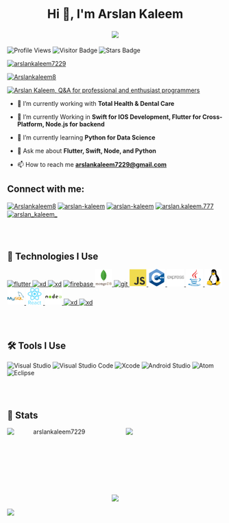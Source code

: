 <h1 align="center">Hi 👋, I'm Arslan Kaleem</h1>
<h3 align="center">
  <a href="https://git.io/typing-svg">
    <img src="https://readme-typing-svg.herokuapp.com/?lines=Software%20Engineer...;Flutter%20Developer...;IOS%20(Swift)%20Developer...;&center=true&size=24">
  </a>
</h3>

<p align="left"> 
<img src="https://komarev.com/ghpvc/?username=arslankaleem7229&label=Profile%20views&color=0e75b6&style=flat" alt="Profile Views" /> 
<img src="https://visitor-badge.laobi.icu/badge?page_id=arslankaleem7229" alt="Visitor Badge" /> 
<img src="https://img.shields.io/github/stars/arslankaleem7229" alt="Stars Badge"/>
</p>

<p align="left"> <a href="https://github.com/ryo-ma/github-profile-trophy" > <img src="https://github-profile-trophy.vercel.app/?username=arslankaleem7229" alt="arslankaleem7229" /></a> </p>

<p align="left"> <a href="https://twitter.com/Arslankaleem8" target="blank" > <img src="https://img.shields.io/twitter/follow/Arslankaleem8?logo=twitter&style=for-the-badge" alt="Arslankaleem8" /> </a> </p>

<a href="https://stackoverflow.com/users/15023395/arslan-kaleem"> <img src="https://github-readme-stackoverflow.vercel.app/?userID=15023395&layout=compact&theme=dark" alt="Arslan Kaleem, Q&amp;A for professional and enthusiast programmers" title="Arslan Kaleem, Q&amp;A for professional and enthusiast programmers" /> </a>

- 🔭 I’m currently working with **Total Health & Dental Care**

- 🌱 I’m currently Working in **Swift for IOS Development, Flutter for Cross-Platform, Node.js for backend**

- 🌱 I’m currently learning **Python for Data Science**

- 💬 Ask me about **Flutter, Swift, Node, and Python**

- 📫 How to reach me **arslankaleem7229@gmail.com**

<h2 align="left">Connect with me:</h2>

<p align="left"> 
  
  <a href="https://twitter.com/Arslankaleem8" target="blank" ><img align="center" src="https://raw.githubusercontent.com/rahuldkjain/github-profile-readme-generator/master/src/images/icons/Social/twitter.svg" alt="Arslankaleem8" height="30" width="40" /></a>
  <a href="https://www.linkedin.com/in/arslan-kaleem/" target="blank" > <img align="center" src="https://raw.githubusercontent.com/rahuldkjain/github-profile-readme-generator/master/src/images/icons/Social/linked-in-alt.svg" alt="arslan-kaleem" height="30" width="40" /></a>
  <a href="https://stackoverflow.com/users/15023395/arslan-kaleem" target="blank" > <img align="center" src="https://raw.githubusercontent.com/rahuldkjain/github-profile-readme-generator/master/src/images/icons/Social/stack-overflow.svg" alt="arslan-kaleem" height="30" width="40" /></a>
  <a href="https://www.facebook.com/arslan.kaleem.777/" target="blank" > <img align="center" src="https://raw.githubusercontent.com/rahuldkjain/github-profile-readme-generator/master/src/images/icons/Social/facebook.svg" alt="arslan.kaleem.777" height="30" width="40" /></a>
  <a href="https://www.instagram.com/arslan_kaleem_/" target="blank" > <img align="center" src="https://raw.githubusercontent.com/rahuldkjain/github-profile-readme-generator/master/src/images/icons/Social/instagram.svg" alt="arslan_kaleem_" height="30" width="40" /></a>

</p>

<br><br>

<h2>🚀 Technologies I Use</h2>
<a href="https://flutter.dev" target="_blank" rel="noreferrer"> <img src="https://www.vectorlogo.zone/logos/flutterio/flutterio-icon.svg" alt="flutter" width="40" height="40" /> </a>
<a href="https://developer.apple.com/swift/" target="\_blank" rel="noreferrer"> <img src="https://images.squarespace-cdn.com/content/v1/558def25e4b0fc259f066636/1533603278905-AVZ8RD2X0YCPY0N3VGRZ/Swift_logo.png?format=2500w" alt="xd" width="40" height="40" /> </a>
<a href="https://laravel.com/" target="\_blank" rel="noreferrer"> <img src="https://laravel.com/img/logomark.min.svg" alt="xd" width="40" height="40" /></a>
<a href="https://firebase.google.com/" target="_blank" rel="noreferrer"> <img src="https://www.vectorlogo.zone/logos/firebase/firebase-icon.svg" alt="firebase" width="40" height="40" /> </a>
<a href="https://www.mongodb.com/" target="_blank" rel="noreferrer"> <img src="https://raw.githubusercontent.com/devicons/devicon/master/icons/mongodb/mongodb-original-wordmark.svg" alt="mongodb" width="40" height="40" /> </a>
<a href="https://git-scm.com/" target="_blank" rel="noreferrer"> <img src="https://www.vectorlogo.zone/logos/git-scm/git-scm-icon.svg" alt="git" width="40" height="40" /> </a>
<a href="https://developer.mozilla.org/en-US/docs/Web/JavaScript" target="_blank" rel="noreferrer" > <img src="https://raw.githubusercontent.com/devicons/devicon/master/icons/javascript/javascript-original.svg" alt="javascript" width="40" height="40" /> </a>
<a href="https://www.w3schools.com/cpp/" target="_blank" rel="noreferrer"> <img src="https://raw.githubusercontent.com/devicons/devicon/master/icons/cplusplus/cplusplus-original.svg" alt="cplusplus" width="40" height="40" /> </a>
<a href="https://expressjs.com" target="_blank" rel="noreferrer"> <img src="https://raw.githubusercontent.com/devicons/devicon/master/icons/express/express-original-wordmark.svg" alt="express" width="40" height="40" /> </a>
<a href="https://www.java.com" target="_blank" rel="noreferrer"> <img src="https://raw.githubusercontent.com/devicons/devicon/master/icons/java/java-original.svg" alt="java" width="40" height="40" /> </a>
<a href="https://www.linux.org/" target="_blank" rel="noreferrer"> <img src="https://raw.githubusercontent.com/devicons/devicon/master/icons/linux/linux-original.svg" alt="linux" width="40" height="40" /> </a>
<a href="https://www.mysql.com/" target="_blank" rel="noreferrer"> <img src="https://raw.githubusercontent.com/devicons/devicon/master/icons/mysql/mysql-original-wordmark.svg" alt="mysql" width="40" height="40" /> </a>
<a href="https://reactjs.org/" target="_blank" rel="noreferrer"> <img src="https://raw.githubusercontent.com/devicons/devicon/master/icons/react/react-original-wordmark.svg" alt="react" width="40" height="40" /> </a>
<a href="https://nodejs.org" target="_blank" rel="noreferrer"> <img src="https://raw.githubusercontent.com/devicons/devicon/master/icons/nodejs/nodejs-original-wordmark.svg" alt="nodejs" width="40" height="40" /> </a>
<a href="https://vuejs.org/" target="\_blank" rel="noreferrer"> <img src="https://www.vectorlogo.zone/logos/vuejs/vuejs-icon.svg" alt="xd" width="40" height="40" /> </a>
<a href="https://www.electronjs.org/" target="\_blank" rel="noreferrer"> <img src="https://upload.wikimedia.org/wikipedia/commons/9/91/Electron_Software_Framework_Logo.svg" alt="xd" width="40" height="40" /> </a>

<br><br>

<h2>🛠️ Tools I Use</h2>

![Visual Studio](https://img.shields.io/badge/Visual%20Studio-5C2D91.svg?style=for-the-badge&logo=visual-studio&logoColor=white)
![Visual Studio Code](https://img.shields.io/badge/Visual%20Studio%20Code-0078d7.svg?style=for-the-badge&logo=visual-studio-code&logoColor=white)
![Xcode](https://img.shields.io/badge/Xcode-007ACC?style=for-the-badge&logo=Xcode&logoColor=white)
![Android Studio](https://img.shields.io/badge/Android%20Studio-3DDC84.svg?style=for-the-badge&logo=android-studio&logoColor=white)
![Atom](https://img.shields.io/badge/Atom-%2366595C.svg?style=for-the-badge&logo=atom&logoColor=white)
![Eclipse](https://img.shields.io/badge/Eclipse-FE7A16.svg?style=for-the-badge&logo=Eclipse&logoColor=white)

<br><br>

<h2>🌱 Stats</h2>

<p align=center>
  <div align=center>
    <a href="https://github.com/arslankaleem7229">
      <img align="left" width=45% src="https://github-readme-streak-stats.herokuapp.com/?user=arslankaleem7229&theme=react&border=61dafb&hide_border=true" alt="arslankaleem7229" />
    </a>
    <a href="https://github.com/arslankaleem7229">
      <img align="right" width=45% src="https://github-readme-stats.vercel.app/api?username=arslankaleem7229&show_icons=true&theme=react&border_color=61dafb&hide_border=true" />
    </a>
  </div>
  <br><br><br><br><br><br><br><br><br>
  <div align=center>
    <a href="https://github.com/arslankaleem7229">
      <img width=45% align="center" src="https://github-readme-stats.vercel.app/api/top-langs?username=arslankaleem7229&border_color=61dafb&hide_border=true&title_color=61dafb&text_color=ffffff&icon_color=61dafb&bg_color=20232a&layout=compact" />
    </a>
  </div>
  <br>
  <img src="https://activity-graph.herokuapp.com/graph?username=arslankaleem7229&theme=react-dark&bg_color=20232a&hide_border=true" width="100%"/>
</p>
